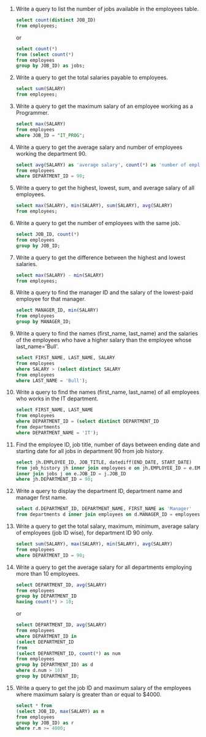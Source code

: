 1. Write a query to list the number of jobs available in the employees table. 

    ```sql
    select count(distinct JOB_ID)
    from employees;
    ```

    or

    ```sql
    select count(*)
    from (select count(*)
    from employees
    group by JOB_ID) as jobs;
    ```

2. Write a query to get the total salaries payable to employees.

    ```sql
    select sum(SALARY)
    from employees;
    ```

3. Write a query to get the maximum salary of an employee working as a Programmer. 

    ```sql
    select max(SALARY)
    from employees
    where JOB_ID = "IT_PROG";
    ```

4. Write a query to get the average salary and number of employees working the department 90. 

    ```sql
    select avg(SALARY) as 'average salary', count(*) as 'number of employees'
    from employees
    where DEPARTMENT_ID = 90;
    ```

5. Write a query to get the highest, lowest, sum, and average salary of all employees. 

    ```sql
    select max(SALARY), min(SALARY), sum(SALARY), avg(SALARY)
    from employees;
    ```

6. Write a query to get the number of employees with the same job.

    ```sql
    select JOB_ID, count(*)
    from employees
    group by JOB_ID;
    ```

7. Write a query to get the difference between the highest and lowest salaries. 

    ```sql
    select max(SALARY) - min(SALARY)
    from employees;
    ```

8. Write a query to find the manager ID and the salary of the lowest-paid employee for that manager.
    
    ```sql
    select MANAGER_ID, min(SALARY)
    from employees
    group by MANAGER_ID;
    ```

9. Write a query to find the names (first_name, last_name) and the salaries of the employees who have a higher salary than the employee whose last_name='Bull'.

    ```sql
    select FIRST_NAME, LAST_NAME, SALARY
    from employees
    where SALARY > (select distinct SALARY
    from employees
    where LAST_NAME = 'Bull');
    ```

10. Write a query to find the names (first_name, last_name) of all employees who works in the IT department.
    
    ```sql
    select FIRST_NAME, LAST_NAME
    from employees
    where DEPARTMENT_ID = (select distinct DEPARTMENT_ID
    from departments
    where DEPARTMENT_NAME = 'IT');
    ```

11. Find the employee ID, job title, number of days between ending date and starting date for all jobs in department 90 from job history. 

    ```sql
    select jh.EMPLOYEE_ID, JOB_TITLE, datediff(END_DATE, START_DATE)
    from job_history jh inner join employees e on jh.EMPLOYEE_ID = e.EMPLOYEE_ID
    inner join jobs j on e.JOB_ID = j.JOB_ID
    where jh.DEPARTMENT_ID = 90;
    ```

12. Write a query to display the department ID, department name and manager first name. 

    ```sql
    select d.DEPARTMENT_ID, DEPARTMENT_NAME, FIRST_NAME as 'Manager'
    from departments d inner join employees on d.MANAGER_ID = employees.EMPLOYEE_ID;
    ```

13. Write a query to get the total salary, maximum, minimum, average salary of employees (job ID wise), for department ID 90 only.

    ```sql
    select sum(SALARY), max(SALARY), min(SALARY), avg(SALARY)
    from employees
    where DEPARTMENT_ID = 90;
    ```

14. Write a query to get the average salary for all departments employing more than 10 employees.

    ```sql
    select DEPARTMENT_ID, avg(SALARY)
    from employees
    group by DEPARTMENT_ID
    having count(*) > 10; 
    ```

    or

    ```sql
    select DEPARTMENT_ID, avg(SALARY)
    from employees
    where DEPARTMENT_ID in
    (select DEPARTMENT_ID
    from
    (select DEPARTMENT_ID, count(*) as num
    from employees
    group by DEPARTMENT_ID) as d
    where d.num > 10)
    group by DEPARTMENT_ID;
    ```

15. Write a query to get the job ID and maximum salary of the employees where maximum salary is greater than or equal to $4000.
    
    ```sql
    select * from
    (select JOB_ID, max(SALARY) as m
    from employees
    group by JOB_ID) as r
    where r.m >= 4000;
    ```

